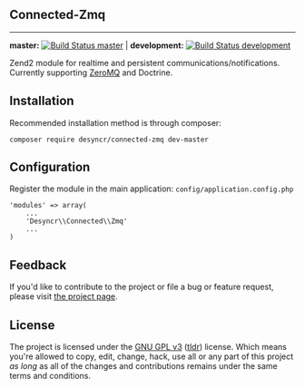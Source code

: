 ## Connected-Zmq
---
**master:** [![Build Status master](https://api.travis-ci.org/desyncr/connected-zmq.png?branch=master)](http://travis-ci.org/desyncr/connected-zmq) |
**development:** [![Build Status development](https://api.travis-ci.org/desyncr/connected-zmq.png?branch=development)](http://travis-ci.org/desyncr/connected-zmq)

Zend2 module for realtime and persistent communications/notifications. Currently supporting [ZeroMQ][4] and Doctrine.

## Installation

Recommended installation method is through composer:

    composer require desyncr/connected-zmq dev-master

## Configuration

Register the module in the main application: `config/application.config.php`

    'modules' => array(
        ...
        'Desyncr\\Connected\\Zmq'
        ...
    )

## Feedback

If you'd like to contribute to the project or file a bug or feature request, please visit [the project page][1].

## License

The project is licensed under the [GNU GPL v3][2] ([tldr][3]) license. Which means you're allowed to copy, edit, change, hack, use all or any part of this project *as long* as all of the changes and contributions remains under the same terms and conditions.

  [1]: https://github.com/desyncr/connected/
  [2]: http://www.gnu.org/licenses/gpl.html
  [3]: http://www.tldrlegal.com/license/gnu-general-public-lic
  [4]: http://zeromq.org/
